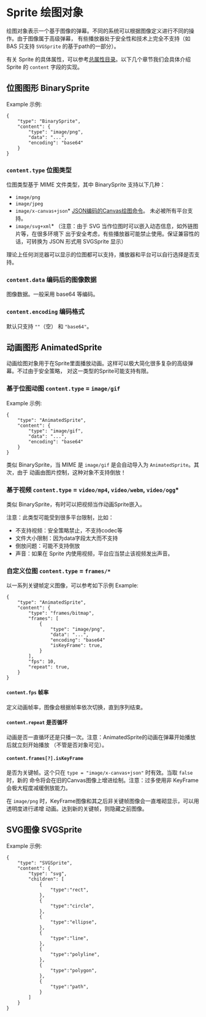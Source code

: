 # Sprite 绘图对象
绘图对象表示一个基于图像的弹幕。不同的系统可以根据图像定义进行不同的操作。由于图像属于高级弹幕，
有些播放器处于安全性和技术上完全不支持（如 BAS 只支持 `SVGSprite` 的基于path的一部分）。

有关 Sprite 的具体属性，可以参考[总属性目录](Properties.md)。以下几个章节我们会具体介绍
Sprite 的 `content` 字段的实现。

## 位图图形 BinarySprite
Example 示例:
````
{
    "type": "BinarySprite",
    "content": {
        "type": "image/png",
        "data": "...",
        "encoding": "base64"
    }
}
````
### `content.type` 位图类型 
位图类型基于 MIME 文件类型，其中 BinarySprite 支持以下几种：
- `image/png`
- `image/jpeg`
- `image/x-canvas+json`* [JSON编码的Canvas绘图命令](CanvasJsonImage.md)。
未必被所有平台支持。
- `image/svg+xml`* （注意：由于 SVG 当作位图时可以嵌入动态信息，如外链图片等，在很多环境下
出于安全考虑，有些播放器可能禁止使用。保证兼容性的话，可转换为 JSON 形式用 SVGSprite 显示）

理论上任何浏览器可以显示的位图都可以支持，播放器和平台可以自行选择是否支持。

### `content.data` 编码后的图像数据
图像数据。一般采用 base64 等编码。

### `content.encoding` 编码格式
默认只支持 `""`（空） 和 `"base64"`。

## 动画图形 AnimatedSprite
动画绘图对象用于在Sprite里面播放动画。这样可以极大简化很多复杂的高级弹幕。不过由于安全策略，
对这一类型的Sprite可能支持有限。

### 基于位图动图 `content.type` = `image/gif`
Example 示例:
````
{
    "type": "AnimatedSprite",
    "content": {
        "type": "image/gif",
        "data": "...",
        "encoding": "base64"
    }
}
````
类似 BinarySprite，当 MIME 是 `image/gif` 是会自动导入为 `AnimatedSprite`。其次，由于
动画由图片控制，这种对象不支持倒放！

### 基于视频 `content.type` = `video/mp4`, `video/webm`, `video/ogg`*
类似 BinarySprite，有时可以把视频当作动画Sprite嵌入。

注意：此类型可能受到很多平台限制，比如：
- 不支持视频：安全策略禁止，不支持codec等
- 文件大小限制：因为data字段太大而不支持
- 倒放问题：可能不支持倒放
- 声音：如果在 Sprite 内使用视频，平台应当禁止该视频发出声音。

### 自定义位图 `content.type` = `frames/*`
以一系列关键帧定义图像，可以参考如下示例 Example:
````
{
    "type": "AnimatedSprite",
    "content": {
        "type": "frames/bitmap",
        "frames": [
            {
                "type": "image/png",
                "data": "...",
                "encoding": "base64"
                "isKeyFrame": true,
            }
        ],
        "fps": 10,
        "repeat": true,
    }
}
````

#### `content.fps` 帧率
定义动画帧率，图像会根据帧率依次切换，直到序列结束。

#### `content.repeat` 是否循环
动画是否一直循环还是只播一次。注意：AnimatedSprite的动画在弹幕开始播放后就立刻开始播放
（不管是否对象可见）。

#### `content.frames[?].isKeyFrame`
是否为关键帧。这个只在 `type = "image/x-canvas+json"` 时有效。当取 `false` 时，新的
命令将会在旧的Canvas图像上增进绘制。注意：过多使用非 KeyFrame 会极大程度减缓倒放能力。

在 `image/png` 时，KeyFrame图像和其之后非关键帧图像会一直堆砌显示，可以用透明度进行递增
动画。达到新的关键帧，则隐藏之前图像。

## SVG图像 SVGSprite
Example 示例:
````
{
    "type": "SVGSprite",
    "content": {
        "type": "svg",
        "children": [
            {
                "type":"rect",
            },
            {
                "type":"circle",
            },
            {
                "type":"ellipse",
            },
            {
                "type":"line",
            },
            {
                "type":"polyline",
            },
            {
                "type":"polygon",
            },
            {
                "type":"path",
            }
        ]
    }
}
````

